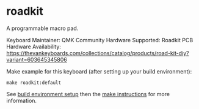 roadkit
=======

A programmable macro pad.

Keyboard Maintainer: QMK Community
Hardware Supported: Roadkit PCB
Hardware Availability: https://thevankeyboards.com/collections/catalog/products/road-kit-diy?variant=603645345806

Make example for this keyboard (after setting up your build environment):

    make roadkit:default

See [build environment setup](https://docs.qmk.fm/build_environment_setup.html) then the [make instructions](https://docs.qmk.fm/make_instructions.html) for more information.
